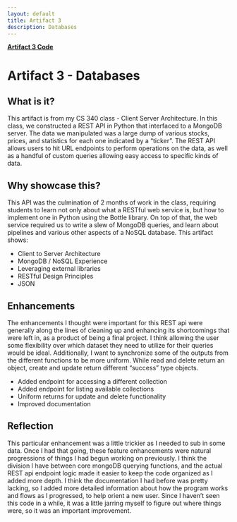 ```yaml
---
layout: default
title: Artifact 3
description: Databases
---
```


[**Artifact 3 Code**](https://github.com/griddolini/griddolini.github.io/tree/master/artifacts/RESTAPI)

# Artifact 3 - Databases
## What is it?
This artifact is from my CS 340 class - Client Server Architecture. In this class, we constructed a REST API  in Python that interfaced to a MongoDB server. The data we manipulated was a large dump of various stocks, prices, and statistics for each one indicated by a “ticker”. The REST API allows users to hit URL endpoints to perform operations on the data, as well as a handful of custom queries allowing easy access to specific kinds of data.

## Why showcase this?
This API was the culmination of 2 months of work in the class, requiring students to learn not only about what a RESTful web service is, but how to implement one in Python using the Bottle library. On top of that, the web service required us to write a slew of MongoDB queries, and learn about pipelines and various other aspects of a NoSQL database. This artifact shows:
- Client to Server Architecture
- MongoDB / NoSQL Experience
- Leveraging external libraries
- RESTful Design Principles
- JSON

## Enhancements
The enhancements I thought were important for this REST api were generally along the lines of cleaning up and enhancing its shortcomings that were left in, as a product of being a final project. I think allowing the user some flexibility over which dataset they need to utilize for their queries would be ideal. Additionally, I want to synchronize some of the outputs from the different functions to be more uniform. While read and delete return an object, create and update return different “success” type objects.
- Added endpoint for accessing a different collection
- Added endpoint for listing available collections
- Uniform returns for update and delete functionality
- Improved documentation

## Reflection
This particular enhancement was a little trickier as I needed to sub in some data. Once I had that going, these feature enhancements were natural progressions of things I had begun working on previously. I think the division I have between core mongoDB querying functions, and the actual REST api endpoint logic made it easier to keep the code organized as I added more depth. 
I think the documentation I had before was pretty lacking, so I added more detailed information about how the program works and flows as I progressed, to help orient a new user. Since I haven’t seen this code in a while, it was a little jarring myself to figure out where things were, so it was an important improvement.
